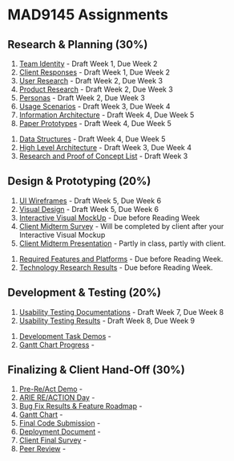 # MAD9145 Assignments

## Research & Planning (30%)

<Badge text="UX and UI Deliverables" />

1. [Team Identity](./identity.md) - Draft Week 1, Due Week 2
2. [Client Responses](./responses.md) - Draft Week 1, Due Week 2
3. [User Research](./user-research.md) - Draft Week 2, Due Week 3
4. [Product Research](./product-research.md) - Draft Week 2, Due Week 3
5. [Personas](./personas.md) - Draft Week 2, Due Week 3
6. [Usage Scenarios](./usage-scenarios.md) - Draft Week 3, Due Week 4
7. [Information Architecture](./information-architecture.md) - Draft Week 4, Due Week 5
8. [Paper Prototypes](./paper-prototype.md) - Draft Week 4, Due Week 5

<Badge text="Development Deliverables" />

1. [Data Structures](./data-structures.md) - Draft Week 4, Due Week 5
2. [High Level Architecture](./architecture.md) - Draft Week 3, Due Week 4
3. [Research and Proof of Concept List](./poc.md) - Draft Week 3

## Design & Prototyping (20%)

<Badge text="UX and UI Deliverables" />

1. [UI Wireframes](./wireframes.md) - Draft Week 5, Due Week 6
2. [Visual Design](./visual-design.md) - Draft Week 5, Due Week 6
3. [Interactive Visual MockUp](./mockup.md) - Due before Reading Week
4. [Client Midterm Survey](./) - Will be completed by client after your Interactive Visual Mockup
5. [Client Midterm Presentation](./mid-present.md) - Partly in class, partly with client.

<Badge text="Development Deliverables" />

1. [Required Features and Platforms](./features.md) - Due before Reading Week.
2. [Technology Research Results](./tech-research.md) - Due before Reading Week.

## Development & Testing (20%)

<Badge text="UX and UI Deliverables" />

1. [Usability Testing Documentations](./test-documents.md) - Draft Week 7, Due Week 8
2. [Usability Testing Results](./test-results.md) - Draft Week 8, Due Week 9

<Badge text="Development Deliverables" />

1. [Development Task Demos](./) -
2. [Gantt Chart Progress](./) -

## Finalizing & Client Hand-Off (30%)

1. [Pre-Re/Act Demo](./) -
2. [ARIE RE/ACTION Day](./) -
3. [Bug Fix Results & Feature Roadmap](./) -
4. [Gantt Chart](./) -
5. [Final Code Submission](./) -
6. [Deployment Document](./) -
7. [Client Final Survey](./) -
8. [Peer Review](./) -
